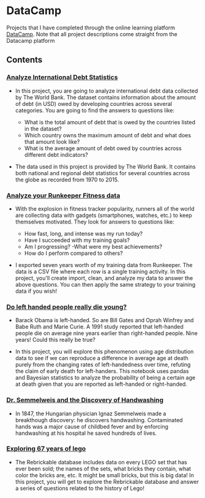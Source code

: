 # DataCamp
Projects that I have completed through the online learning platform [DataCamp](https://www.datacamp.com/). Note that all project descriptions come straight from the Datacamp platform

## Contents

### [Analyze International Debt Statistics](https://github.com/jingle77/DataCamp/tree/master/Analyze%20International%20Debt%20Statistics)

- In this project, you are going to analyze international debt data collected by The World Bank. The dataset contains information about the amount of debt (in USD) owed by developing countries across several categories. You are going to find the answers to questions like:

  - What is the total amount of debt that is owed by the countries listed in the dataset?
  - Which country owns the maximum amount of debt and what does that amount look like?
  - What is the average amount of debt owed by countries across different debt indicators?

- The data used in this project is provided by The World Bank. It contains both national and regional debt statistics for several countries across the globe as recorded from 1970 to 2015.

### [Analyze your Runkeeper Fitness data](https://github.com/jingle77/DataCamp/tree/master/Analyze%20Your%20Runkeeper%20Fitness%20Data)

- With the explosion in fitness tracker popularity, runners all of the world are collecting data with gadgets (smartphones, watches, etc.) to keep themselves motivated. They look for answers to questions like:

  - How fast, long, and intense was my run today?
  - Have I succeeded with my training goals?
  - Am I progressing?
   -What were my best achievements?
  - How do I perform compared to others?

- I exported seven years worth of my training data from Runkeeper. The data is a CSV file where each row is a single training activity. In this project, you'll create import, clean, and analyze my data to answer the above questions. You can then apply the same strategy to your training data if you wish!

### [Do left handed people really die young?](https://github.com/jingle77/DataCamp/tree/master/Do%20left%20handed%20people%20really%20die%20young)

- Barack Obama is left-handed. So are Bill Gates and Oprah Winfrey and Babe Ruth and Marie Curie. A 1991 study reported that left-handed people die on average nine years earlier than right-handed people. Nine years! Could this really be true?

- In this project, you will explore this phenomenon using age distribution data to see if we can reproduce a difference in average age at death purely from the changing rates of left-handedness over time, refuting the claim of early death for left-handers. This notebook uses pandas and Bayesian statistics to analyze the probability of being a certain age at death given that you are reported as left-handed or right-handed.

### [Dr. Semmelweis and the Discovery of Handwashing](https://github.com/jingle77/DataCamp/tree/master/Dr.%20Semmelweis%20and%20the%20Discovery%20of%20Handwashing)

- In 1847, the Hungarian physician Ignaz Semmelweis made a breakthough discovery: he discovers handwashing. Contaminated hands was a major cause of childbed fever and by enforcing handwashing at his hospital he saved hundreds of lives.

### [Exploring 67 years of lego](https://github.com/jingle77/DataCamp/tree/master/Exploring%2067%20years%20of%20LEGO)

- The Rebrickable database includes data on every LEGO set that has ever been sold; the names of the sets, what bricks they contain, what color the bricks are, etc. It might be small bricks, but this is big data! In this project, you will get to explore the Rebrickable database and answer a series of questions related to the history of Lego!
